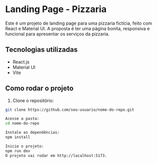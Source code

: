 # Landing Page - Pizzaria

Este é um projeto de landing page para uma pizzaria fictícia, feito com React e Material UI. A proposta é ter uma página bonita, responsiva e funcional para apresentar os serviços da pizzaria.

## Tecnologias utilizadas

- React.js
- Material UI
- Vite

## Como rodar o projeto

1. Clone o repositório:

```bash
git clone https://github.com/seu-usuario/nome-do-repo.git

Acesse a pasta:
cd nome-do-repo

Instale as dependências:
npm install

Inicie o projeto:
npm run dev
O projeto vai rodar em http://localhost:5173.

